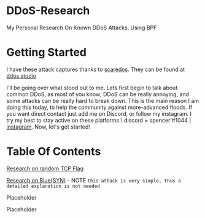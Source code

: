 # DDoS-Research
My Personal Research On Known DDoS Attacks, Using BPF

# Getting Started 

I have these attack captures thanks to [scaredos](https://github.com/scaredos). They can be found at [ddos.studio](http://www.ddos.studio/pkts)

I'll be going over what stood out to me. Lets first begin to talk about common DDoS, as most of you know; DDoS can be really annoying, and some attacks can be really hard to break down. This is the main reason I am doing this today, to help the community against more-advanced floods. If you want direct contact just add me on Discord, or follow my instagram. I try my best to stay active on these platforms \\ discord = spencer'#1044 | [instagram](https://instagram.com/vucixc). Now, let's get started!

# Table Of Contents 

[Research on random TCP Flag](https://github.com/vucixc/DDoS-Research/blob/main/tcp-flag.md)

[Research on Blue(SYN)](https://github.com/vucixc/DDoS-Research/blob/main/blue(syn).md) - NOTE `this attack is very simple, thus a detailed explanation is not needed`

Placeholder

Placeholder





